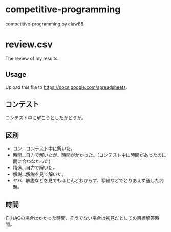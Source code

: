 # competitive-programming
competitive-programming by claw88.

# review.csv
The review of my results.

## Usage
Upload this file to <https://docs.google.com/spreadsheets>.

## コンテスト
コンテスト中に解こうとしたかどうか。

## 区別
* コン...コンテスト中に解いた。
* 時間...自力で解いたが、時間がかかった。(コンテスト中に時間があったのに間に合わなかった)
* 精進...自力で解いた。
* 解説...解説を見て解いた。
* ヤバ...解説などを見てもほとんどわからず、写経などでとりあえず通した問題。

## 時間
自力ACの場合はかかった時間、そうでない場合は初見だとしての目標解答時間。
